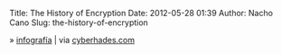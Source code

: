 Title: The History of Encryption
Date: 2012-05-28 01:39
Author: Nacho Cano
Slug: the-history-of-encryption

» [infografía][] | via [cyberhades.com][]

  [infografía]: http://visually.visually.netdna-cdn.com/TheHistoryofEncryption_4fa292ebe5bac_w587.jpg
    "infografía"
  [cyberhades.com]: http://www.cyberhades.com/2012/05/07/historia-del-cifrado-infografia/
    "The History of Encryption"
